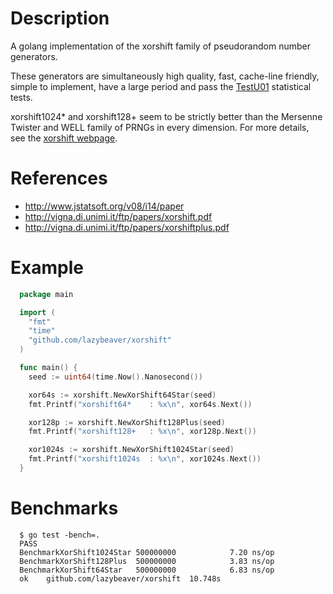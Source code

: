 Description
===========
A golang implementation of the xorshift family of pseudorandom number generators.

These generators are simultaneously high quality, fast, cache-line friendly, simple to implement, have a large period and pass the [TestU01](http://simul.iro.umontreal.ca/testu01/tu01.html) statistical tests.

xorshift1024* and xorshift128+ seem to be strictly better than the Mersenne Twister and WELL family of PRNGs in every dimension. For more details, see the [xorshift webpage](http://xorshift.di.unimi.it/#shootout).

References
==========

- http://www.jstatsoft.org/v08/i14/paper
- http://vigna.di.unimi.it/ftp/papers/xorshift.pdf
- http://vigna.di.unimi.it/ftp/papers/xorshiftplus.pdf

Example
========

```go
  package main

  import (
    "fmt"
    "time"  
    "github.com/lazybeaver/xorshift"
  )

  func main() {
    seed := uint64(time.Now().Nanosecond())

    xor64s := xorshift.NewXorShift64Star(seed)
    fmt.Printf("xorshift64*    : %x\n", xor64s.Next())

    xor128p := xorshift.NewXorShift128Plus(seed)
    fmt.Printf("xorshift128+   : %x\n", xor128p.Next())

    xor1024s := xorshift.NewXorShift1024Star(seed)
    fmt.Printf("xorshift1024s  : %x\n", xor1024s.Next())
  }
```

Benchmarks
==========

```
  $ go test -bench=.
  PASS
  BenchmarkXorShift1024Star	500000000	         7.20 ns/op
  BenchmarkXorShift128Plus	500000000	         3.83 ns/op
  BenchmarkXorShift64Star	500000000	         6.83 ns/op
  ok  	github.com/lazybeaver/xorshift	10.748s
```
